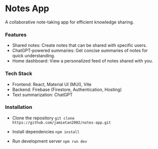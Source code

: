 # Notes App

A collaborative note-taking app for efficient knowledge sharing.

### Features
- Shared notes: Create notes that can be shared with specific users.
- ChatGPT-powered summaries: Get concise summaries of notes for quick understanding.
- Home dashboard: View a personalized feed of notes shared with you.

### Tech Stack
- Frontend: React, Material UI (MUI), Vite
- Backend: Firebase (Firestore, Authentication, Hosting)
- Text summarization: ChatGPT
    
### Installation
    
- Clone the repository
``` git clone https://github.com/jamietan2002/notes-app.git ```

 - Install dependencies
```npm install```

- Run development server
```npm run dev```
